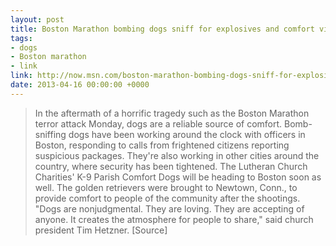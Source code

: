 ```yaml
---
layout: post
title: Boston Marathon bombing dogs sniff for explosives and comfort victims
tags:
- dogs
- Boston marathon
- link
link: http://now.msn.com/boston-marathon-bombing-dogs-sniff-for-explosives-and-comfort-victims?ocid=vt_twmsnnow
date: 2013-04-16 00:00:00 +0000
---
```


> In the aftermath of a horrific tragedy such as the Boston Marathon terror attack Monday, dogs are a reliable source of comfort. Bomb-sniffing dogs have been working around the clock with officers in Boston, responding to calls from frightened citizens reporting suspicious packages. They're also working in other cities around the country, where security has been tightened. The Lutheran Church Charities' K-9 Parish Comfort Dogs will be heading to Boston soon as well. The golden retrievers were brought to Newtown, Conn., to provide comfort to people of the community after the shootings. "Dogs are nonjudgmental. They are loving. They are accepting of anyone. It creates the atmosphere for people to share," said church president Tim Hetzner. [Source]